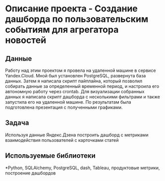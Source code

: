 # Описание проекта - Создание дашборда по пользовательским событиям для агрегатора новостей

## Данные


Работу над этим проектом я провела на удаленной машине в сервисе Yandex.Cloud. Мной
был установлен PostgreSQL, развернута база данных. Затем я написала скрипт пайплайна,
который позволил собирать данные за определенный временной период, и настроила его
автономную работу через crontab. Для визуализации собранных данных я написала скрипт
дашборда с несколькими фильтрами и также запустила его на удаленной машине. По
результатам была подготовлена презентация с полученными графиками.


## Задача

Используя данные Яндекс.Дзена построить дашборд с метриками взаимодействия пользователей с карточками статей

## Используемые библиотеки
*Python, SQLAlchemy, PostgreSQL, dash, Tableau, продуктовые метрики, построение дашбордов